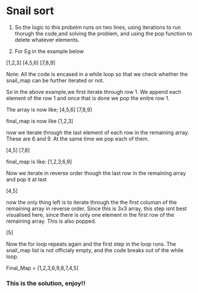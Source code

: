 # Snail sort

1. So the logic to this probelm runs on two lines, using iterations to run thorugh the code,and solving the problem, and using the pop function to delete whatever elements.

2. For Eg in the example below

[1,2,3]
[4,5,6]
[7,8,9]

Note: All the code is encased in a while loop so that we check whether the snail_map can be further iterated or not.

So in the above example,we first iterate through row 1. We append each element of the row 1 and once that is done we pop the enitre row 1.

The array is now like;
[4,5,6]
[7,8,9]

final_map  is now like [1,2,3]

now we iterate through the last element of each row in the remaining array. These are 6 and 9. At the same time we pop each of them.

[4,5]
[7,8]

final_map is like: [1,2,3,6,9]

Now we iterate in reverse order though the last row in the remaining array and pop it at last

[4,5]

now the only thing left is to iterate through the the first columan of the remaining array in reverse order. Since this is 3x3 array, this step isnt best visualised here, since there is only one element in the first row of the remaining array. This is also popped.

[5]

Now the for loop repeats again and the first step in the loop runs. The snail_map list is not officialy empty, and the code breaks out of the while loop. 

Final_Map = [1,2,3,6,9,8,7,4,5]

### This is the solution, enjoy!!
